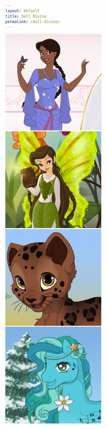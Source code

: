```yaml
---
layout: default
title: Doll Divine
permalink: /doll-divine/
---
```


<a href="http://www.dolldivine.com/princess-maker.php" target="blank">
<img src="/post-images/doll-divine/princess.jpg"></a>
<a href="http://www.dolldivine.com/pixie-scene-maker.php" target="blank">
<img src="/post-images/doll-divine/fairy.jpg"></a>
<a href="http://www.dolldivine.com/kitten-maker.php" target="blank">
<img src="/post-images/doll-divine/kitten.jpg"></a>
<a href="http://www.dolldivine.com/pony-maker.php" target="blank">
<img src="/post-images/doll-divine/pony.jpg"></a>
